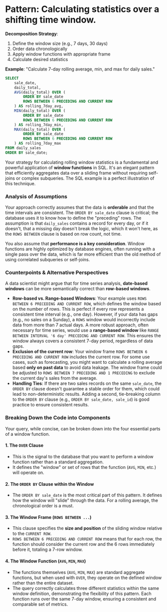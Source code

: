 # **Pattern**: Calculating statistics over a shifting time window.

**Decomposition Strategy**:

1. Define the window size (e.g., 7 days, 30 days)
2. Order data chronologically
3. Apply window functions with appropriate frame
4. Calculate desired statistics

**Example**: "Calculate 7-day rolling average, min, and max for daily sales."

```SQL
SELECT
    sale_date,
    daily_total,
    AVG(daily_total) OVER (
        ORDER BY sale_date
        ROWS BETWEEN 6 PRECEDING AND CURRENT ROW
    ) AS rolling_7day_avg,
    MIN(daily_total) OVER (
        ORDER BY sale_date
        ROWS BETWEEN 6 PRECEDING AND CURRENT ROW
    ) AS rolling_7day_min,
    MAX(daily_total) OVER (
        ORDER BY sale_date
        ROWS BETWEEN 6 PRECEDING AND CURRENT ROW
    ) AS rolling_7day_max
FROM daily_sales
ORDER BY sale_date;
```
Your strategy for calculating rolling window statistics is a fundamental and powerful application of **window functions** in SQL. It's an elegant pattern that efficiently aggregates data over a sliding frame without requiring self-joins or complex subqueries. The SQL example is a perfect illustration of this technique.

### Analysis of Assumptions

Your approach correctly assumes that the data is **orderable** and that the time intervals are consistent. The `ORDER BY sale_date` clause is critical; the database uses it to know how to define the "preceding" rows. The assumption is that `daily_sales` contains a record for every day, or if it doesn't, that a missing day doesn't break the logic, which it won't here, as the `ROWS BETWEEN` clause is based on row count, not time.

You also assume that **performance is a key consideration**. Window functions are highly optimized by database engines, often running with a single pass over the data, which is far more efficient than the old method of using correlated subqueries or self-joins.

### Counterpoints & Alternative Perspectives

A data scientist might argue that for time series analysis, **date-based windows** can be more semantically correct than **row-based windows**.

* **Row-based vs. Range-based Windows**: Your example uses `ROWS BETWEEN 6 PRECEDING AND CURRENT ROW`, which defines the window based on the number of rows. This is perfect if every row represents a consistent time interval (e.g., one day). However, if your data has gaps (e.g., no sales on a Sunday), a `ROWS` window would incorrectly include data from more than 7 actual days. A more robust approach, often necessary for time series, would use a **range-based window** like `RANGE BETWEEN INTERVAL '6 day' PRECEDING AND CURRENT ROW`. This ensures the window always covers a consistent 7-day period, regardless of data gaps.
* **Exclusion of the current row**: Your window frame `ROWS BETWEEN 6 PRECEDING AND CURRENT ROW` includes the current row. For some use cases, such as forecasting, you might want to calculate a rolling average based **only on past data** to avoid data leakage. The window frame could be adjusted to `ROWS BETWEEN 7 PRECEDING AND 1 PRECEDING` to exclude the current day's sales from the average. 
* **Handling Ties**: If there are two sales records on the same `sale_date`, the `ORDER BY` clause doesn't guarantee a stable order for them, which could lead to non-deterministic results. Adding a second, tie-breaking column to the `ORDER BY` clause (e.g., `ORDER BY sale_date, sale_id`) is good practice to ensure consistent results.

### Breaking Down the Code into Components

Your query, while concise, can be broken down into the four essential parts of a window function.

#### **1. The `OVER` Clause**

* This is the signal to the database that you want to perform a window function rather than a standard aggregation.
* It defines the "window" or set of rows that the function (`AVG`, `MIN`, etc.) will operate on.

#### **2. The `ORDER BY` Clause within the Window**

* The `ORDER BY sale_date` is the most critical part of this pattern. It defines how the window will "slide" through the data. For a rolling average, the chronological order is a must.

#### **3. The Window Frame (`ROWS BETWEEN ...`)**

* This clause specifies the **size and position** of the sliding window relative to the `CURRENT ROW`.
* `ROWS BETWEEN 6 PRECEDING AND CURRENT ROW` means that for each row, the function should consider the current row and the 6 rows immediately before it, totaling a 7-row window.

#### **4. The Window Function (`AVG`, `MIN`, `MAX`)**

* The functions themselves (`AVG`, `MIN`, `MAX`) are standard aggregate functions, but when used with `OVER`, they operate on the defined window rather than the entire dataset.
* The query correctly calculates three different statistics within the same window definition, demonstrating the flexibility of this pattern. Each function runs over the same 7-day window, ensuring a consistent and comparable set of metrics.
